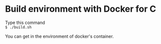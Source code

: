 # Build environment with Docker for C

Type this command  
`$ ./build.sh`  

You can get in the environment of docker's container. 